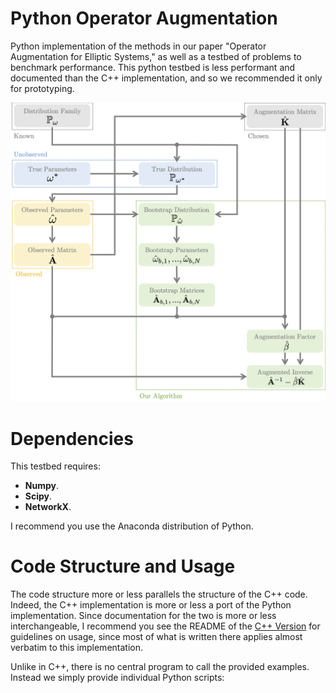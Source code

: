 # Python Operator Augmentation

Python implementation of the methods in our paper "Operator Augmentation for Elliptic Systems,"
as well as a testbed of problems to benchmark performance. This python testbed is less
performant and documented than the C++ implementation, and so we recommended it only for prototyping.

![Diagram](images/Diagram.png)

# Dependencies

This testbed requires:

* **Numpy**.
* **Scipy**.
* **NetworkX**.

I recommend you use the Anaconda distribution of Python.

# Code Structure and Usage

The code structure more or less parallels the structure of the C++ code. Indeed, the C++ implementation is more or less a port of the Python implementation. Since documentation for the two is more or less interchangeable, I recommend you see the README of the [C++ Version](https://github.com/UniqueUpToPermutation/OperatorAugmentationCPP) for guidelines on usage, since most of what is written there applies almost verbatim to this implementation.

Unlike in C++, there is no central program to call the provided examples. Instead we simply provide individual Python scripts:
